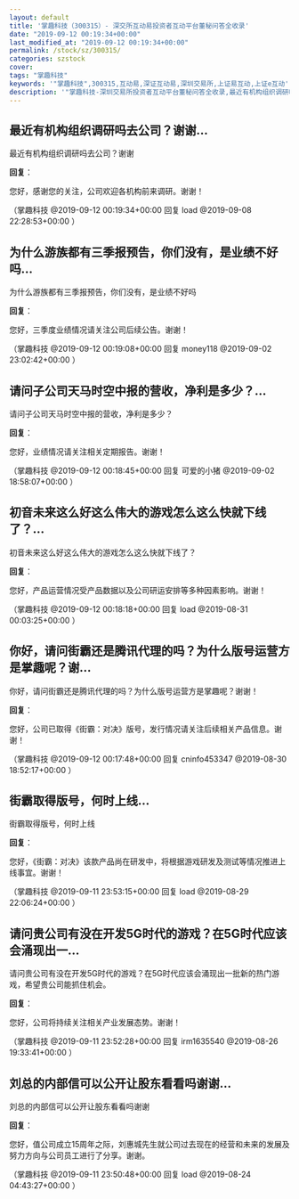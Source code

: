 ```yaml
---
layout: default
title: '掌趣科技（300315）- 深交所互动易投资者互动平台董秘问答全收录'
date: "2019-09-12 00:19:34+00:00"
last_modified_at: "2019-09-12 00:19:34+00:00"
permalink: /stock/sz/300315/
categories: szstock
cover: 
tags: "掌趣科技"
keywords: '"掌趣科技",300315,互动易,深证互动易,深圳交易所,上证易互动,上证e互动'
description: '"掌趣科技-深圳交易所投资者互动平台董秘问答全收录,最近有机构组织调研吗去公司？谢谢"'
---
```


## 最近有机构组织调研吗去公司？谢谢...

最近有机构组织调研吗去公司？谢谢

**回复**：

您好，感谢您的关注，公司欢迎各机构前来调研。谢谢！ 

（掌趣科技  @2019-09-12 00:19:34+00:00 回复 load  @2019-09-08 22:28:53+00:00 ）

## 为什么游族都有三季报预告，你们没有，是业绩不好吗...

为什么游族都有三季报预告，你们没有，是业绩不好吗

**回复**：

您好，三季度业绩情况请关注公司后续公告。谢谢！ 

（掌趣科技  @2019-09-12 00:19:08+00:00 回复 money118  @2019-09-02 23:02:42+00:00 ）

## 请问子公司天马时空中报的营收，净利是多少？...

请问子公司天马时空中报的营收，净利是多少？

**回复**：

您好，业绩情况请关注相关定期报告。谢谢！ 

（掌趣科技  @2019-09-12 00:18:45+00:00 回复 可爱的小猪  @2019-09-02 18:58:07+00:00 ）

## 初音未来这么好这么伟大的游戏怎么这么快就下线了？...

初音未来这么好这么伟大的游戏怎么这么快就下线了？

**回复**：

您好，产品运营情况受产品数据以及公司研运安排等多种因素影响。谢谢！ 

（掌趣科技  @2019-09-12 00:18:18+00:00 回复 load  @2019-08-31 00:03:25+00:00 ）

## 你好，请问街霸还是腾讯代理的吗？为什么版号运营方是掌趣呢？谢...

你好，请问街霸还是腾讯代理的吗？为什么版号运营方是掌趣呢？谢谢！

**回复**：

您好，公司已取得《街霸：对决》版号，发行情况请关注后续相关产品信息。谢谢！ 

（掌趣科技  @2019-09-12 00:17:48+00:00 回复 cninfo453347  @2019-08-30 18:52:17+00:00 ）

## 街霸取得版号，何时上线...

街霸取得版号，何时上线

**回复**：

您好，《街霸：对决》该款产品尚在研发中，将根据游戏研发及测试等情况推进上线事宜。谢谢！ 

（掌趣科技  @2019-09-11 23:53:15+00:00 回复 load  @2019-08-29 22:06:24+00:00 ）

## 请问贵公司有没在开发5G时代的游戏？在5G时代应该会涌现出一...

请问贵公司有没在开发5G时代的游戏？在5G时代应该会涌现出一批新的热门游戏，希望贵公司能抓住机会。

**回复**：

您好，公司将持续关注相关产业发展态势。谢谢！ 

（掌趣科技  @2019-09-11 23:52:28+00:00 回复 irm1635540  @2019-08-26 19:33:41+00:00 ）

## 刘总的内部信可以公开让股东看看吗谢谢...

刘总的内部信可以公开让股东看看吗谢谢

**回复**：

您好，值公司成立15周年之际，刘惠城先生就公司过去现在的经营和未来的发展及努力方向与公司员工进行了分享。谢谢。 

（掌趣科技  @2019-09-11 23:50:48+00:00 回复 load  @2019-08-24 04:43:27+00:00 ）


